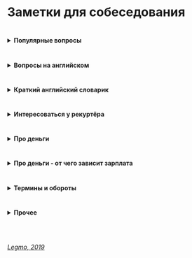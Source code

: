 # Заметки для собеседования #

#
<details><summary><b>Популярные вопросы</b></summary><p>
                                         
  ---

- Почему вы ищете работу?
- Какую работу вы ищите?
- Чем занимались на прошлой работе?
- Был ли коммерческий опыт работы с данной технологией?
- Зарплата - ожидания 
- Как скоро готовы выйти
- Английский 	
- Git
- Agile
- Есть ли опыт написания тестов?
- Есть ли опыт работы в команде с code-review и тестировщиками?
- Опыт работы со строгой типизацией
  
<br>

  <details><summary><b>Почему ушли с предыдущей работы?</b></summary><p>
  
  Рекрутер не ждет от этого ответа слишком многого. И так ясно, что будь всё в жизни людей гладко, они бы работали на одном и том же месте с достижения трудоспособного возраста и до самой смерти. Рекрутер будет удовлетворен любым ответом, который не поставит его самого в неловкое положение перед руководителем, когда тот у него спросит «а чего этот чел хочет? Почему уволился из предыдущей компании?» Любой более-менее адекватный ответ, который рекрутеру не стыдно будет передать вышестоящему руководителю, будет приемлем. 
   
  Сформулируйте ответ так, чтобы у рекрутера не сложилось впечатление, будто у вас была возможность повлиять на сложившуюся ситуацию, но вы не смогли её реализовать. 
  - Приемлемые – ситуации, в которых вы не могли повлиять на обстоятельства (например - очень большие задержки по зарплате, или очень низкая зарплата и полное отсутствие перспектив, или например неудобное расположение)
  - Неприемлемые – ситуации, когда у вас была возможность тем или иным способом повлиять на обстоятельства, но вы не смогли (личный или профессиональный конфликт с руководителем или коллегой, неконкурентноспособный продукт компании в создании которого принимаете участие лично вы, неисполнение своих обязательств) 
   
   Как отвечать, если у вас на предыдущей работе действительно всё было не очень гладко?
  - Нужно формулировать свой ответ в форме не «почему», а в форме «для чего».
      
  <br><p></details>
  
  <details><summary><b>Большой перерыв после последней работы - почему? чем занимались?</b></summary><p>
    
  Закрыл большой проект, заработал довольно существенную сумму.  Решил устроить нормальный отпуск, впервые за несколько лет.  В процессе, пришёл к выводу что хочу сменить сферу деятельности и активно занялся самообучением
  
  <br></p></details>
  
  <details><summary><b>Ошибки - самые серьёзные ошибки в вашей карьере?</b></summary><p>
                                                                         
   Обычно, цель этого вопроса выяснить не уровень дна, которое вы сумели пробить в своем прошлом, а ваш локус контроля (т.е. склонны ли вы возлагать ответственность за свои неудачи на себя, или на обстоятельства), и ваше к ним отношение.
   
   Для успешного прохождения вопроса лучше возлагать ответственность на себя. Это представит вас как человека, способного к управлению собственной жизнью, а не как детерминированное существо, сама судьба которого зависит исключительно от того, как сложатся звёзды и обстоятельства
  
  <br></p></details>
  
  <details><summary><b>Достижения - самые серьёзные </b></summary><p>
   
   Цель вопроса - узнать потолок, которого вы пока смогли достичь. 
   
   Этот потолок должен соответствовать должности, на которую вы претендуете, но не быть слишком высоким, иначе возникнет вопрос «а что вы вообще забыли на этом собеседовании с такими достижениями?»
      
  <br></p></details>
  
  <details><summary><b>Cтресс - насколько вы стрессоустойчивы</b></summary><p>
  
  Ответ: «А какие именно стрессы предполагаются на этой должности?»
  
  Рекрутер может рассказать о злых придирчивых клиентах, большом объеме работы, неисполнительных контрагентах.
  
  После чего можно развеять его опасения, сказав: «Да это ерунда, я с таким постоянно сталкивался, и мне всегда удавалось найти общий язык практически с любым человеком» 
  
  <br></p></details>   
  
  <details><summary><b>Расскажите о руководителе (коллеге/клиенте/друге/недруге...)</b></summary><p>

  
  Стандартная проективная методика из психологии, основанная ещё на древнем изречении о том, что «праведник даже в воре увидит праведника, а вор даже в праведнике – вора»
  
  Иными словами, понять что за человек перед тобой проще всего по тому, как он отзывается о других.
  
  Конечно, если вам пришлось и правда работать с откровенными мудаками, дифирамбы им петь ни к чему. Но лучше обратить внимание именно на положительные черты, а не на том, какие они были гады, это покажет и вас самого в лучшем свете. 

  <br></p></details>
  
  <details><summary><b>Ваши недостатки</b></summary><p>
  
  Лучше говорить только о тех недостатках, которые не пересекаются с качествами, необходимыми для исполнения обязанностей.
  
  Например – вакансия грузчика.
  - Какие у вас недостатки?
  - Вы знаете, мне кажется я не слишком интеллектуальный человек.
  Отлично! Нам как раз нужны такие грузчики – подумает рекрутер.

  Или например – вакансия программиста.
  - Какие у вас недостатки?
  - Даже не знаю. Наверное, физподготовка оставляет желать лучшего.
  - Ну, ничего, для тяжелых работ у нас грузчики есть. 
    
  <br></p></details>
  
  <details><summary><b>Почему хотите работать в нашей компании? / Что для вас важно в вашей работе? / Что вам кажется наиболее привлекательным в этой должности?</b></summary><p>
  
  Вспоминаем описание вакансии, на которую вы пришли, и пересказываем её своими словами.
  
  Например, вакансия сисадмина. Обязанности на работном сайте:
  - Развертывание, оптимизация и поддержка работоспособности инфраструктуры
  - Обеспечение безопасности информационных систем и серверов.
  - Подготовка предложений по модернизации оборудования, координация работ с поставщиками оборудования и технических решений.
  
  Ответ:
  - Ваша компания мне интересна тем, что она предлагает именно то, что я ищу. Для меня важно заниматься работой, которую я люблю и умею делать лучше всего – развертыванием IT инфраструктуры, обеспечением информационной безопасности, модернизацией оборудования.
  
  Если получится не заржать, то считайте, вопрос пройден. 

  <br></p></details>


  <details><summary><b>Зачем вам деньги?</b></summary><p>
  
  Вопрос чаще задают менджерам и т.д.
  
  На мой взгляд, хороший вариант ответа - пирамида Маслоу
    - выживание (еда, одежда, жильё..)
    - комфорт (вкусная еда, красивая одежда, машин, отпуск...)
    - самореализация (хобби, помощь другим и т.д.)
  
  В ответе:
  1. Не зависнуть, не тупить
  1. Показать более-менее внятное структурное мышление - у меня такие-то траты (кредит, дети, машина...)
  
  <br></p></details>
  
  <details><summary><b>Кого уважаете в профессиональной сфере? (известные личности/ресурсы)</b></summary><p>
  
  - Дмитрий Кузюбердин	- it-Kamasutra
  - Илья Кaнтop			- learn.javascript.ru
  - Максим Пацианский 	- книга "React.js курс для начинающих", https://vk.com/maxpfrontend
  - Дмитрий Трепачёв 		- http://code.mu/ 
  - Hexlet 				- Кирилл Мокевнин (ru.hexlet.io)
  - Сергей Чикуенок 		- вёрстка
  - телеграмм-каналы можно упомянуть
  
  <br></p></details>

  <details><summary><b>Книги</b></summary><p>

  - Программирование
    - Банда четырёх (Э. Гамма, Р. Хелм, Р. Джонсон, Д. Влиссидес.) -  Приемы объектно-ориентированного проектирования. Паттерны проектирования
    - Мартин Р - Чистый код
    - Бэнкс А, Порселло Е - React и Redux. Функциональная веб-разработка (O'Reilly)
    - Петцольд Ч - Код. Тайный язык информатики
    - Бхаргава А - Грокаем алгоритмы
  - Дизайн, юзабилити, проектирование интерфейсов
    - Алан Купер - Психбольница в руках пациентов
    - Дональд Норман - Дизайн привычных вещей (1988)
    - Влад Головач - Искусство мыть слона. Дизайн пользовательского интерфейса (2001 и 2010)
    - Влад Головач - Культура дизайна (2014 и 2017)
    - Джеф Раскин - Интерфейс. Новые направления в проектировании компьютерных систем (Apple)
    - Адриан Форти - Объекты желания (1986)
    - Эдвард Тафти - Представление информации
  - О жизни в целом
    - Франкл В - Сказать жизни «Да!»
    - Карнеги Д - Как перестать беспокоиться и начать жить
    - Талеб Н - Антихрупкость
  - "Общефилософское"
    - Буддизм
    - Философия стоицизма, Сократ, Ницше
    - Дао Дэ Дзин (Лао Цзы)
      
  <br></p></details>
<br></p></details>

#
<details><summary><b>Вопросы на английском</b></summary><p>
                                                                                   
---

  - рассказ о себе
  - образование
  - какую работу ищете
  - почем нравится/не нравится профессия/язык/среда (web-разработка, Drupal, React...)
  - почем нравится/не нравится удалённая работа
  
<br></p></details>

#
<details><summary><b>Краткий английский словарик</b></summary><p>
                                                                                   
---

- Я делал работу 	- I did the work
- Я хочу сделать 	- I want to do
- Я хотел бы 		- I would like to
- Я хотел бы 		- I wanted
- Я имел			- I had
- Я буду иметь    - I'll have
- Мне нравится 	- I like
- Мне не нравится	- I do not like

- Переписка 	- correspondence
- Общение			- communication
- Митинг 			- meeting (невероятно!)
- Спокойно		- calmly
- Срочно			- urgently
- Опыт 			- experience
- Такие как		- such as
- Много			- A lot of
- Не много		- A little of
- Старый код		- Legacy code
- Проблемы, вызовы - Challenges

- Изучать 						- To study
- Сжатые сроки выполнения			- Short deadlines
- Высоконагруженные проекты 		- Highload projects
- В течении моей работы, я...		- During my work, I...
- Мои задачи включали 			- My tasks included
- Делать что-то полезное			- Do something useful
- Развиваться в этом направлении	- Develop in this direction
- Большая международная команда 	- A large international team
  
<br></p></details>


#
<details><summary><b>Интересоваться у рекуртёра</b></summary><p>

  - **Общие вопросы**
    - Уточните пожалуйста - вы работаете в компании и внешний специалист?
    - Тип компании - стартап, свой продукт, аутсорс... 
    - Размер компании (Россия/ мир)
    - Офисы - вообще есть? За рубежом? В Сибири?
  - **Чем предстоит заниматься**
    - Какого идеального сотрудника вы ищете?<br>
      Для каких целей и задач компания ищет человека (задать прямой вопрос). После чего провести параллели с вашим предыдущим опытом, и рассказать, как именно вы планируете это сделать.
      ```
      - Мы ищем логиста, который бы уменьшил наши издержки на доставку комплектующих из Китая.
      - Ясно. На прошлой работе издержки были очень сильно раздуты из-за того, что руководство 
      по привычке работало с транспортными компаниями, у которых тарифы не менялись много лет, 
      пришлось заново просмотреть рынок, заменить некоторых перевозчиков, затраты были сокращены 
      на такие-то суммы. Есть список из хороших, проверенных компаний, которые никогда не подводили. 
      ```
    - Моя роль на проекте
    - Планируемые результаты моей работы за 30, 60, 90 дней
    - Критерии качества работы
      - какие ключевые качества хорошего сотрудника? Попросить расшифровать
      - по каким критериям вы оцениваете работу? Что такое для вас хорошо и плохо?
      ```
      Например:
        - что вы вкладываете в слово отвественность?
        - предлагать идеи – это хорошо или плохо? 
        - или сначала надо навести порядок в работе? 
        - или бог с ним с порядком, главное – чтобы не беспокоили менеджера, и при этом росла 
        прибыльность проекта?
        - если я вижу что на проекте что-то не так:
          - сразу хвататься исправлять?
          - инициировать обсуждение? с кем?
          - не беспокоить начальство вопросами и всё сделать самому?
      ```
  - **Проект, команда**
    - О проекте
    - Чем занимается команда
    - Стэк технологий
    - Вопросы о задачах, технологиях
    - Поддержка/новый код
    - Какая команда
    - Кол-во человек на проекте (дев/тест/прочие)
    - Есть ли общение на английском?
    - Методология разработки - Agile? Lean (бережливая)?
    - Митинги - насколько часто, в какое время, на каком языке, с видео/без
  - **Режим работы**
    - Часовые пояса
    - Время работы
    - Насколько свободный график? 
    - Непрерывное присутствие в чате в течении рабочего дня?
    - Можно ли часть дня работать по своему времени (оставляя "окно" для общения с командой)
    - Отпуск / отгулы / больничные - сколько раз в год, как долго, насколько заранее, оплачиваемый/нет
    - Гос. праздники - есть ли? Национальные? Оплачивают?
    - Переработки (вечер, выходные) - есть ли, как часто, оплачивают ли, если да - по какой схеме
  - **Возможности развития**
    - Возможности развития и обучения?
    - Оплачивает ли она курсы/сертификаты? Хекслет, HTML-academy...
    - Ментор
    - Код-ревью
  - **Деньги**
    - Оплата почасовая или фиксированная?
    - Если почасовка 
      - Гарантируют ли загрузку? 
      - Провалы в неделю-две между проектами? 
      - Полдня нет работы, а к вечеру упала и надо отработать 8 часов
    - Уровень зарплаты (до вычета налогов)
    - Это з/п с учетом премий и бонусов или только окладная часть (та, которая будет прописана в договоре и будет выплачена при любых условиях посещения работы) 
    - Метод оплаты - перевод на карту? Конкретный банк?
    - ИП необходимо?
  - **Испытательный срок**
    - Испытательный срок? 
    - Зарплата на испытательном сроке? 
    - Условия прохождения? 
    - Сколько человек обычно отсеивается?
  - **Условия договора**
    - Трудовой договор?
    - Право расторжения договора 
    - NDA
    - Соц. пакет
  - **Карьерный рост**
    - Схема карьерного роста?
    - Как часто и на каком основании пересмотр ставки и позиции в компании. 
    - Индексация заработной платы, ее частота и размеры
  - **Медицинское страхование**
    - объемы, 
    - что включает, что
    - что рассматривается, как страховой случай, а что не рассматривается
  - **Всякое другое**
    - Выдают ли рабочую машину
    - Офис 
      - оценка по 10 бальной шкале)	
      - есть ли Firewall
      - время на общественном транспорте (минут/транспорт)
    - Общее впечатление от компании
		
<br></p></details>


#
<details><summary><b>Про деньги</b></summary><p>

  Вопрос зарплаты, обычно обсуждается дважды:
  1) Обсуждение з/п с рекуртёром, на первом собеседовании - чтоб он понял, попадаете ли вы в вилку вакансии.
  2) Обсуждение з/п с руководителем, когда вам готовы сделать offer
  
  <b>Обсуждение с рекуртёром</b><br>
  Формулировка для рекрутера должна быть такой:<br>
    `Я рассматриваю предложения от такой-то суммы, но всё зависит от того, что мне придется делать.`
  
  Переговоры превращаются в игру:
  ```
  - Каковы ваши зарплатные ожидания?
  - Ну, зависит от того, что мне придется делать. А вы на какую зарплату специалиста ищете?
  - Хотелось бы всё-таки от вас услышать вашу минимальную планку.
  - Понимаете, это зависит от многих моментов, но я знаю, что вилка у вас в любом случае есть, 
  поэтому не могли бы вы её всё-таки озвучить, вдруг я вам просто не подойду по ней?
  И у кого быстрее сдадут нервы, и он озвучит конкретную сумму, тот и проиграл.
  ```

  Почти всегда разные компании предлагают за один и тот же функционал разные зарплаты, в зависимости от того, насколько финансово уверенно они себя чувствуют, и конечно «традиций». Поэтому "выманивание" информации о вилке по зарплате необходимо, чтобы не скостить самому себе будущую зарплату на существенную сумму.
  
  Если попался непробиваемый рекрутер, непременно хочет услышать ваше предложение - назвать мин. сумму, за которую будет комфортно работать.<br>
      Минимальная сумма = не та зарплата, на которую вы будете ходить на работу со слезами на глазах<br>
      А та, получая которую, вы не будете испытывать слишком больших душевных мук и терзаний. 
  
  Точка зрения: рекрутеру нельзя называть минимально комфортную сумму, потому что вам в 90% случаев предложат на 5-10% меньше нее и больше нее никогда не заплатят. А надо, определив для себя комфортную зарплату, называть на 10% больше, тогда и будет запас поторговаться.
  
  Вариант формулировки: 
  ```
  Средняя ЗП для специалиста моего уровня - такая-то. 
  Я считаю что я имею необходимый набор навыков и опыта чтобы рассчитывать на среднюю + 10%. 
  Но в целом я готов обсудить размер ЗП и перспективы после того как узнаю спектр задач 
  и требования.
  ```
        
  <b>Если рекуртёр не говорит про зарпалту</b><br>
  Можно спросить самому, хотя бы про нижнюю планку зарплаты. <br>
  В середине или конце беседы (когда все ключевые моменты обсудили)<br>
  Но, вообще - лучше так не делать, подождите пока вам сделают offer (см. ниже)
      
  <b>Обсуждение с руководителем</b><br>
  Можно немного поднять свои зарплатные ожидания (относительно общения с рекуртёром)
  
  Сработает это только в том случае, если вы действительно нашли общий язык, и сумели убедить его что вы подходите под те задачи, которые он вас нанимает, поэтому делать это нужно только в конце беседы. 
  
  Беседу лучше выстраивать таким образом – после ответа на его вводные вопросы лучше задать прямой вопрос о том, для каких целей и задач компания ищет человека, после чего провести параллели с вашим предыдущим опытом, и рассказать, как именно вы планируете это сделать.
  ```
  Итак, вы почувствовали, что разговор задался, и вы решили озвучить большую сумму, 
  чем ту, что озвучили рекрутеру.
  
  На это руководитель может ответить:
    - Но Марии вы говорили что готовы выйти на другую зарплату.
    
  Приемлемым ответом будет такой:
    - Нет, Марии я говорил, что всё будет зависеть от функционала. Те задачи которые вы озвучили, 
    стоят столько. Я готов гарантировать их исполнение на 100% , но хотелось бы получать вот такую сумму.
   
  Если ваши требования вменяемы, и вы действительно убедили его что способны сделать все, что обещаете,
   скорее всего предложение будет сделано. 
  ```
  
  <b>Про вопросы о зарпалате на начальном этапе переговоров</b>
  Главный принцип: пока не получил официального предложения о работе – не говори про зарплату. Особенно если не спрашивают. 

  По возможности, уходите от вопросов о зарплате, пока не получите предложение о работе от своего будущего руководителя. В его интересах, чтобы вы были мотивированы и готовы работать на данной должности как можно дольше. Никого не устраивает текучка кадров, это как минимум экономически не выгодно. (Мы не берем примеры организаций, которые строят свою экономику на обмане сотрудников, когда вам обещают много, вы верите, но только после испытательного срока, уподобляетесь Папе Карло, а вам сообщают через три месяца, что испытательный срок вы не прошли и вас увольняют, чтобы найти следующего доверчивого гражданина.)

  Точка зрения: для работодателя вопрос про деньги от кандидата на старте отношений – это демонстрация того, что человек не будет лоялен компании и если кто-то другой предложит на 100 у.е. больше, он тут же покинет данную организацию.

  Если просят заполнить анкету, в которой стоит графа «Укажите желаемый размер заработной платы», смело пишите: «обсуждается». 

  Если не требуют указать точную цифру – пишите интервал (добавьте 10% к последней, добавьте 20%, чтобы достичь приемлемого результата и была возможность для торга). 

  У кадровиков есть простая схема понять, сколько вы стоите.<br> 
  Обычно спрашивают: «Назовите минимальную сумму, ниже которой вы работать не будете?» Допустим вы называете цифру в 1000 у.е., кадровик, что-то черкает в анкете и задает вопрос повторно: «А если зарплата будет 950 у.е. – вы согласитесь?» Вы начинаете лихорадочно думать, а устроит или не устроит вас такая цифра, если вы заложили 20% для торгов, то вы легко «отдадите» — эти 50 у.е. и согласитесь. Но кадровик не унимается: «А если это будет 900 у.е.?» Так пошагово определяют вашу нижнюю границу торгов по зарплате.
    
  <b>Как понять, что ваши требования вменяемы?</b>

  Очень просто, также, как и при любом ценовом анализе, когда вы ходите по магазинам, методом исследования предложения.

  Некоторые работные сайты предлагают бесплатный пробный доступ к своей базе, или доступ по минимальной цене, например на один день. Полистайте резюме кандидатов вашей профессии, посмотрите на их образование, опыт работы, навыки. Посмотрите их зарплатные ожидания.
 
  Если зарплатные ожидания не опубликованы в резюме, можно и позвонить, представившись какой-нибудь компанией, и поинтересоваться, каковы зарплатные ожидания ваших прямых конкурентов на рынке труда.

  Также можно позвонить в кадровые агентства, тоже представившись какой-нибудь компанией, и поинтересоваться, во сколько вам встанет вот такой кандидат (описываете свой опыт, и узнаете, сколько сейчас стоят на рынке такие люди) .  

 <b>Грамотные формулировки для ответов о желаемой зарплате</b>
  - Мне бы хотелось обсудить данный вопрос позже, когда вы точно поймете, что я подхожу на данную должность.
  - Я верю вашей компании, что она берет на работу только высокопрофессиональных специалистов, обеспечивая им достойную зарплату.
  - Предполагаю, что оклады в вашей компании уже утверждены для всех должностей, готов их принять, если вы их озвучите т.д.
  
  <b>Грамотные формулировки для ответов на конкретные предложения по зарплате</b>
  - Вам сделали **отличное предложение**
  ```
    Я внимательно ознакомился с вашим предложением. Должен признать, что оно достаточно конкурентоспособно.
   Однако предложенный вами размер месячной заработной платы на 10% ниже, чем я зарабатываю в настоящее 
    время. Хотя бонусы помогут улучшить ситуацию, все-таки я предложил бы пересмотреть размеры базовой 
    зарплаты. Есть ли возможность изменения размера предложенной зарплаты?
  ```
  - Вам сделали **хорошее предложение**
  ```
    Определенно, мои ожидания почти оправдываются. Однако я надеялся на несколько большую сумму 
    в пределах от… до… Насколько велики наши возможности для дальнейшего обсуждения зарплаты?
  ```
  - Вам сделали предложение с **низкой зарплатой**
  ```
    Вы мне действительно нравитесь, и работа кажется подходящей. 
    Успехи управления и организационной стратегии также выглядят весомыми. 
    Единственное, о чем нам нужно поговорить, и единственное, что меня удерживает, – это первоначальное
    предложение о компенсационном пакете. Откровенно говоря, зарплата меньше, чем я ожидал. 
    Я действительно заинтересован в этой должности, и, по моим сведениям, $X — это приблизительный
    уровень зарплаты. В других компаниях, с которыми я веду переговоры, предлагается примерно столько.
    Вы можете что-нибудь предпринять в этом направлении?
  ```
	
  <b>Про повышение зарплаты</b>
    - **Правильная постановка вопроса** со стороны сотрудника<br> 
    ```
    Что я могу делать на этом месте, чтобы в перспективе X месяцев/лет зарабатывать Y денег (стать менеджером и пр.)?
    ```
    - **Амбициозная постановка вопроса**<br>
    ```
    Какой подвиг мне нужно совершить, чтобы стать менеджером в этом году? 
    (получить премию в стопятьсот мильёнов?)
    ```
    - Если вы уже получили офер в другую компанию, то постановка вопроса не меняется<br> 
    ```
    Каюсь, грешен – сходил на собеседование. 
    Когда сходил, уже не каюсь. :) 
    Вот что предлагают. 
    Можно ли у нас делать что-то, чтобы зарабатывать сравнимые деньги?
    ```
    - Из обсуждений на habr'e:<br>
    ```
    - За мои 10 лет, зарплату ни разу не повысили. Приходилось увольняться и на новом месте 
    уже повышаться по з/п.
    - Повышения бывают. Но, только если ты не сидишь как сыч и не бубнишь себе под нос что пора з/п
    повышать. А вот если ты ноешь как последняя скотина, то начальник знает что тебе денег мало 
    и можешь неилюзорно свалить в любой момент - тут уже повышают.
    Факт: молчишь = доволен.
    ```

  <b>Про снижение з/п в процессе переговоров</b><br>
  Я считаю, что проще не прогибаться, просто сказав - "вы спрашивали на какую минимальную сумму я согласен, я её озвучил, на меньшее, к сожалению, согласиться не могу"
  
  А когда ты сказал что "это мой минимум", а потом согласился ещё на меньшее, то может показаться, что ты себя не ценишь, или что никому не нужен.

  <b>Как вы относитесь к задержкам по зарплате?</b><br>
  Понятно, что такой вопрос может означать только одно – задержки по зарплате в данной компании имеют не случайный, а систематический характер. Кто-то может подумать «ну, если зарплата хорошая, то почему бы и нет? Можно и подождать»
  
  Можно то можно, но придя в компанию, в которой стабильные задержки зарплаты например в месяц, фактически первый месяц вы будете работать бесплатно.
  
  А получать зарплату только со второго месяца. Когда-нибудь, через год или два, а может позже, когда вы будете менять работу, с вами возможно и рассчитаются за тот первый бесплатный месяц. А может и нет. 

  <b>Постоянно мониторьте, сколько стоят специалисты вашего уровня на рынке труда.</b><br> 
  Даже если вас все устраивает на вашем рабочем месте, походите по собеседованиям. 
  Как минимум, вы будете в курсе, какие требования предъявляются рынком к вашей должности, что предлагается взамен.

  <b>При получении предложения с указанием зарплаты, возьмите паузу.</b><br> 
  Не надолго, на один день.<br> 
  Помните, профессионалы стоят дорого, потому что они не суетятся и знают себе цену.

  <b>Профессионалы не торгуются</b><br> 
  Им это просто не надо - не они стоят в очереди за работой, а организации уговаривают их.<br> 
  Покажите, что вы профессионал.<br>
  Но не затягивайте свое решение больше чем на один день - профессионалы думают быстро.

  <b>Изучите внимательно компенсационный пакет, который вам предлагает работодатель.</b>  
  
  **Ссылки**
  - [Джин - статистика зарплат](https://djinni.co/salaries/?job=JavaScript&year=6m)
  - [Мой круг - Зарплаты в ИТ](https://moikrug.ru/salaries)
  - [Мой круг - обзор зарплат](https://habr.com/ru/company/moikrug/blog/439152/)
	
<br></p></details>

#
<details><summary><b>Про деньги - от чего зависит зарплата</b></summary><p>
  Пример ответа на вопрос: укажите "вилку" вашей зарплаты? Это далеко не все факторы, но общий ход мыслей, я думаю, понятен.
  
  Вилка зарплаты примерно от X до X*2 тысяч рублей/долларов/евро.<br>
  Попробую в нескольких словах объяснить, почему такой большой разброс.
  
  Прямое влияние на рейт будут оказывать следующие факторы:
  
  1) <b>Это оплата до/после всех вычетов?</b><br>
  При работе через ИП я отдаю до 10% в виде налогов, комиссий и сборов. Эта сумма напрямую влияет на размер зарплаты.
  
  2) <b>График и время работы.</b><br>
  Если график очень жёсткий, а время работы команды плотно привязано к Москве/Европе - это повод поднять рейт, т.к. часть времени мне придётся работать по вечерам. В этом нет ничего страшного, у меня большой опыт работы в таком режиме. Но, это повод получить некоторую компенсацию за неудобное рабочее время.
  
  3) <b>Насколько моя квалификация соответствует задачам?</b><br>
  Если основная часть работы подразумевает вёрстку и работу с шаблонами - это повод несколько поднять рейт. 
  В этой сфере я работаю уже давно, обладаю существенным опытом и могу в любой момент устроиться на хорошую зарплату в крупный проект.<br>
  Я могу гарантировать высокое качество и поэтому ожидаю соответствующей оплаты.<br>  
  Если существенная часть работы подразумевает программирование - это повод несколько снизить рейт.<br> 
  В этой сфере я активно расту и развиваюсь, некоторые аспекты я только изучаю, и сама возможность расти на реальных задачах - существенный бонус.
  
  4) <b>Насколько мне интересны задачи?</b><br>
  Я уже много лет занимаюсь вёрсткой, и многие задачи решаю почти автоматически. Зачастую, мне не приходится как-то напрягаться, чтоб заверстать тот или иной макет. Такую работу я оцениваю выше. Своего рода "налог на скуку" :)
  
  5) <b>Возможности обучения и профессионального роста.</b><br>
  Наоборот, задачи по программированию для меня интересны и важны. Если у меня будет возможность существенную часть времени работать со скриптами, изучать различные подходы, советоваться с коллегами и в целом расти - это повод снизать рейт. Для меня очень важен профессиональный рост и развитие, и ради этой возможности я готов пойти на уступки в плане зарплаты.
  
  6) <b>Уровень психологической напряженности.</b><br>
  Если работа подразумевает существенную психологическую нагрузку - это повод поднять финансовую планку. 
  Речь про такие вещи как: короткие дедлайны, штрафы, работа над несколькими важными задачами одновременно, частое переключение между задачами, разрешение конфликтных ситуаций и т.д.<br>   
  
  Предлагаю обсудить вопрос зарплаты более подробно после технического собеседования, когда станет ясно - насколько мои навыки подходят для данной вакансии, и насколько мне интересна эта вакансия.
  
<br></p></details>


#
<details><summary><b>Термины и обороты</b></summary><p>

- CV - резюме
- rate, pay rate - зарпалата, ставка зарплаты
- gross salary  - зарплата до вычетов 
- net salary  - зарплата на руки 
- offer - предложение
- рекуртёр, hr - специалист по поиску персонала
- NDA - договор о неразглашении
- soft skills - обычно набор личностных качеств, которые помогают эффективно взаимодействовать с людьми. Соотвествие корпоративной культуре и т.д.
- hard skills - все навыки, которые связаны с непосредственной профессиональной деятельностью человека и доступны для наглядной демонстрации. 
- must have - обязательно
- outsourcing - наёмный сотрудник, не в штате компании
- pay — оплата, выплата, заработная плата
- salary — зарплата Фиксированная, обычно ежемесячная оплата работы сотрудника.
- overtime — сверхурочные
- своевременная индексация рейта

**Ссылки**
- https://skyeng.ru/articles/pay-salary-wages
	
<br></p></details>

#
<details><summary><b>Прочее</b></summary><p>

- Не знаешь - так и скажи. Не придумывай
- Но, полезно думать вслух (если немного соображаешь в теме)
    - я не знаю точно решения, но насколько мне известно браузер работает так-то и так-то, компилятор так-то и поэтому наверное будет примерно вот так... Показать что ты вообще что-то соображаешь и приплести известные тебе материалы из смежных областей.
- Не отзываться негативно от прошлых коллегах/компаниях - максимально сдержанно и корректно
- Не выдавать конфиденциальную информацию - NDA и всё такое
- Если лезут не в своё дело (например: "Почему вы не женаты?") 
    - «Я думаю, этот вопрос не имеет отношения к моим профессиональным качествам, поэтому если вы позволите, я бы не стал на него отвечать». 
- Отлично, я думаю, что это выглядит хорошо, но что бы вы в нем оптимизировали?
  - Подготовив решение - подумайте о возможных граничных случаях, проблемах масштабирования и слабых сторонах. Всегда будьте на шаг впереди. 
  - Если вы используете рекурсивный подход, что может произойти, если у вас будет огромный фрагмент информации? 
  - Если вы используете алгоритм хеширования, как вы справитесь с коллизиями? 
  - Насколько вероятно, что это произойдет, и каков наихудший сценарий?
- Хороший пример "как разойтись, чтоб проект не просел" 
  - Расставание с человеком – тоже может быть устойчивым решением, если люди договорятся разойтись так, чтобы проект не просел. 
  - У вас бывало когда-нибудь такое, что уже уволившись, вы все равно ходили на предыдущую работу помогать? Или консультировали оставшихся ребят удаленно? Почему вы это делали? Скорее всего, потому что разошлись правильно и корректно.
  - Проблема менеджера не в том, что люди смертны, а в том, что они внезапно смертны. Если бы увольнения, мотивацию, де-мотивацию людей можно было бы предсказать и заложить в план — было бы гораздо проще жить! Поэтому если уход человека не ведет к неустойчивости проекта (человек передает дела, помогает и т.д.) — это не всегда плохо.
- Ожидания менеджера – у него в голове. 
  - Периодически в ответ на вопрос «Чего вы хотели бы, чтобы изменилось в результате тренинга» получаем от заказчиков ответы: «Хотим, чтобы люди стали более ответственными». Отличный ответ, из которого нельзя сделать вообще никаких выводов, пока не задашь уточняющий вопрос: «А как вы поймете, что они стали более ответственными?» И дальше главное слушать и успевать записывать. 
  - Потому что понимание ответственности у каждого свое. Для кого-то это когда человек не проходит мимо проблем, а начинает немедленно их решать. Для кого-то – когда он инициирует обсуждение проблем с заказчиком. Для кого-то когда он вообще не беспокоит руководство вопросами, а делает все сам. Пока не поймешь, что человек хочет, все, что ты делаешь – попытки угадать, что у заказчика в голове.
- Держитесь с достоинством. 
  - Помните о своих сильных сторонах, профессиональных, личностных. Заранее подготовьте яркие, красивые примеры из своего рабочего опыта. Помните, вас берут в организацию, чтобы вы принесли ей пользу, так расскажите, какую выгоду получила ваша предыдущая компания от вашей деятельности, как вы помогли спасти ее от кризиса, как вы вывели ее в лидеры и т.д. 
  - Не бойтесь несколько преувеличить свои заслуги. Помните, вы на рынке труда, здесь важно себя правильно преподать. 
  - А причину ухода объясните своим желанием развиваться, что вы выросли из рамок должности, отдела, компании, вам требуются новые горизонты.
- По тому, как вы отстаиваете свои интересы, ваш руководитель будет предполагать, что вы так же будете отстаивать интересы его подразделения.

***
Важно **"как ты себя объясняешь"** - насколько ты понятен рекуртёру, может ли он легко положить в нужную "коробочку" своего сознания?<br>
Поначалу хорошо себя немного "упростить", быть понятным. Соответствовать ярлычкам.<br>
Потом, в процесе работы, можешь проявить что ты сложный, интересный и разнообразный. 

Неправильно: 
```
Я 20 лет занимаюсь веб-разработкой, но до сих пор не освоил ничего кроме вёрстки. 
Зато я был арт-директором в типографии и отлично играю на гитаре. 
А сейчас думаю - толи пойти junior-разработчиком, толи устроиться поваром..."
```

Правильно:
```
Я несколько лет занимался дизайном. Последние три года увлёкся веб-разработкой, плотно работал верстальщиком. 
Освоил эту сферу на уровне "эксперт". 
Сейчас развиваюсь как JS-программист, ищу позицию junior, чтоб быстро вырасти на реальных задачах"
```

<br>

***
Полезно завести отдельный аккаунт на **GitHub** с примерами кода. подходящими для данной вакансии. Для вёрстки один, для программирования - другой.

<br>

***
Очень полезно для резюме иметь утверждённые правки в крупных/известных **OpenSource проектах** по своей тематике. Тем самым ты перекладываешь работу по оценке твоего уровня на плечи сообщества - если сообщество приняло твои правки, значит ты молодец, и можно особо тебя не проверять.

<br>

***
Нет, это вы позволяете им так поступать. Кто вам запрещает задавать вопросы? Расспрашивайте работодателя, уточняйте все детали, записывайте наконец в блокнот! 

Неужели так трудно скачать из PlayMarket или AppStore диктофон?! 

Работодатель прекрасно понимает все свои риски, поэтому на собеседованиях докапывается до самых бессмысленных деталей. Так чего вы то вдруг засмущались? Докапывайтесь до него!

- Что за проект? 
- Какая точная зарплата? 
- Белая ли зарплата? 
- На каких условиях стоит ожидать роста зарплаты? 
- Есть ли перспективы для роста карьерного? 
- Стабильные ли инвестиции в проект (не обанкротится ли фирма завтра)? 
- Сколько уже сделано и сколько предстоит сделать? 
- Есть ли утвержденный план работ? 
- Определены ли точные роли в команде? 
- Кто руководит, какой у него стаж руководства, есть ли успешные завершенные проекты? А у команды? 
- Кто в команде, сколько их, давно ли они работают в команде, чем занимались? 
- Кому вы непосредственно будете подчиняться и какие границы у этого подчинения? 
- Каковы корпоративные правила в этом месте? 
- Есть ли гарантии оплаты сверхурочных? 
- Заинтересована ли компания в вашем обучении? 
- Оплачивает ли она курсы/сертификаты? 

И т.д. думаю вы уловили мысль.

В конце-концов, это вам в этом месте и над этим проектом работать (не)определенное время. 
Ну так выясните на берегу во что вы собираетесь ввязаться, чтобы потом не скулить на хабре, не приходя в сознание, о том как вам скучно и что все плохо! 


**Зачем диктофон?** 
Записать собеседование (если разрешат, бывает до собеса подписываешь соглашение о коммерческой тайне и неразглашении), чтобы самому потом в спокойной обстановке еще раз прослушать все, если не получается запомнить. Некоторые вещи не сразу принимаются во внимание, даже если они сказаны прямым текстом. 

<br></p></details>

<br> 
<br> 

*[Legmo, 2019](https://github.com/Legmo/notes/)*
